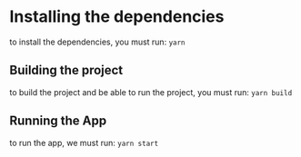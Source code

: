 # Installing the dependencies
to install the dependencies, you must run:
`yarn`

## Building the project
to build the project and be able to run the project, you must run:
`yarn build`

## Running the App

to run the app, we must run:
`yarn start`
